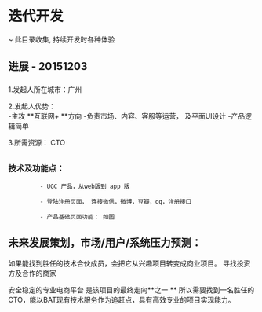# 迭代开发
~ 此目录收集, 持续开发时各种体验

## 进展 - 20151203



### 
1.发起人所在城市：广州

2.发起人优势：  
             -主攻 **互联网+ **方向
             -负责市场、内容、客服等运营， 及平面UI设计
             -产品逻辑简单 

3.所需资源：   CTO         



            

##  
### 技术及功能点：
             
             - UGC 产品，从web版到 app 版
             
             - 登陆注册页面， 连接微信，微博，豆瓣，qq，注册接口
          
             - 产品基础页面功能： 如图













             
## 未来发展策划，市场/用户/系统压力预测：             

如果能找到胜任的技术合伙成员，会把它从兴趣项目转变成商业项目。
寻找投资方及合作的商家



安全稳定的专业电商平台 是该项目的最终走向**之一 **
所以需要找到一名胜任的CTO，能以BAT现有技术服务作为追赶点，具有高效专业的项目实现能力。





